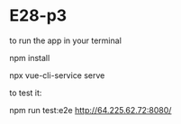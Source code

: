 # E28-p3
to run the app
in your terminal

npm install

npx vue-cli-service serve

to test it:

 npm run test:e2e
http://64.225.62.72:8080/
